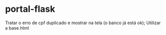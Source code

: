 # portal-flask

Tratar o erro de cpf duplicado e mostrar na tela (o banco já está ok);
Utilizar a base.html